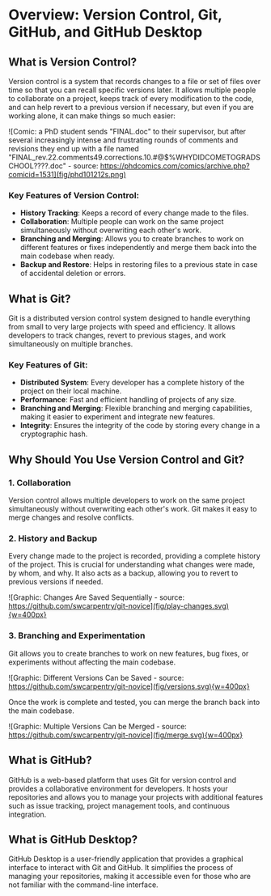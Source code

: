 # Overview: Version Control, Git, GitHub, and GitHub Desktop

## What is Version Control?

Version control is a system that records changes to a file or set of files over time so that you can recall specific versions later. It allows multiple people to collaborate on a project, keeps track of every modification to the code, and can help revert to a previous version if necessary, but even if you are working alone, it can make things so much easier:

![Comic: a PhD student sends "FINAL.doc" to their supervisor, but after several increasingly intense and frustrating rounds of comments and revisions they end up with a file named "FINAL_rev.22.comments49.corrections.10.#@$%WHYDIDCOMETOGRADSCHOOL????.doc" - source: https://phdcomics.com/comics/archive.php?comicid=1531](fig/phd101212s.png)

### Key Features of Version Control:

- **History Tracking**: Keeps a record of every change made to the files.
- **Collaboration**: Multiple people can work on the same project simultaneously without overwriting each other's work.
- **Branching and Merging**: Allows you to create branches to work on different features or fixes independently and merge them back into the main codebase when ready.
- **Backup and Restore**: Helps in restoring files to a previous state in case of accidental deletion or errors.

## What is Git?

Git is a distributed version control system designed to handle everything from small to very large projects with speed and efficiency. It allows developers to track changes, revert to previous stages, and work simultaneously on multiple branches.

### Key Features of Git:

- **Distributed System**: Every developer has a complete history of the project on their local machine.
- **Performance**: Fast and efficient handling of projects of any size.
- **Branching and Merging**: Flexible branching and merging capabilities, making it easier to experiment and integrate new features.
- **Integrity**: Ensures the integrity of the code by storing every change in a cryptographic hash.

## Why Should You Use Version Control and Git?

### 1. **Collaboration**

Version control allows multiple developers to work on the same project simultaneously without overwriting each other's work. Git makes it easy to merge changes and resolve conflicts.

### 2. **History and Backup**

Every change made to the project is recorded, providing a complete history of the project. This is crucial for understanding what changes were made, by whom, and why. It also acts as a backup, allowing you to revert to previous versions if needed.

![Graphic: Changes Are Saved Sequentially - source: https://github.com/swcarpentry/git-novice](fig/play-changes.svg){w=400px}

### 3. **Branching and Experimentation**

Git allows you to create branches to work on new features, bug fixes, or experiments without affecting the main codebase. 

![Graphic: Different Versions Can be Saved - source: https://github.com/swcarpentry/git-novice](fig/versions.svg){w=400px}

Once the work is complete and tested, you can merge the branch back into the main codebase.

![Graphic: Multiple Versions Can be Merged - source: https://github.com/swcarpentry/git-novice](fig/merge.svg){w=400px}


## What is GitHub?

GitHub is a web-based platform that uses Git for version control and provides a collaborative environment for developers. It hosts your repositories and allows you to manage your projects with additional features such as issue tracking, project management tools, and continuous integration.

## What is GitHub Desktop?

GitHub Desktop is a user-friendly application that provides a graphical interface to interact with Git and GitHub. It simplifies the process of managing your repositories, making it accessible even for those who are not familiar with the command-line interface.
